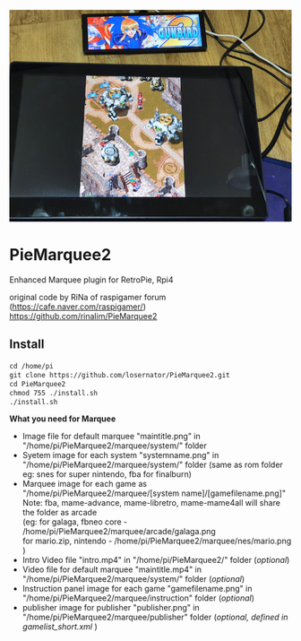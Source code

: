 ![marquee example00](piemarquee00.jpg)

# PieMarquee2
Enhanced Marquee plugin for RetroPie, Rpi4  

original code by RiNa of raspigamer forum (https://cafe.naver.com/raspigamer/)   
https://github.com/rinalim/PieMarquee2

## Install
```
cd /home/pi
git clone https://github.com/losernator/PieMarquee2.git
cd PieMarquee2
chmod 755 ./install.sh
./install.sh
```

**What you need for Marquee** 

  * Image file for default marquee "maintitle.png" in "/home/pi/PieMarquee2/marquee/system/" folder
  * Syetem image for each system "systemname.png" in "/home/pi/PieMarquee2/marquee/system/" folder (same as rom folder eg: snes for super nintendo, fba for finalburn)
  * Marquee image for each game as "/home/pi/PieMarquee2/marquee/[system name]/[gamefilename.png]"   
    Note: fba, mame-advance, mame-libretro, mame-mame4all will share the folder as arcade  
    (eg: for galaga, fbneo core - /home/pi/PieMarquee2/marquee/arcade/galaga.png  
        for mario.zip, nintendo - /home/pi/PieMarquee2/marquee/nes/mario.png  )
  * Intro Video file "intro.mp4" in "/home/pi/PieMarquee2/" folder (*optional*)
  * Video file for default marquee "maintitle.mp4" in "/home/pi/PieMarquee2/marquee/system/" folder (*optional*)
  * Instruction panel image for each game "gamefilename.png" in "/home/pi/PieMarquee2/marquee/instruction" folder (*optional*)
  * publisher image for publisher "publisher.png" in "/home/pi/PieMarquee2/marquee/publisher" folder (*optional, defined in gamelist_short.xml* )
  

